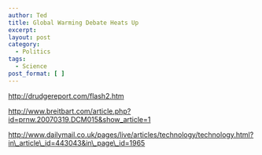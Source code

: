 ```yaml
---
author: Ted
title: Global Warming Debate Heats Up
excerpt:
layout: post
category:
  - Politics
tags:
  - Science
post_format: [ ]
---
```

http://drudgereport.com/flash2.htm

http://www.breitbart.com/article.php?id=prnw.20070319.DCM015&show_article=1

http://www.dailymail.co.uk/pages/live/articles/technology/technology.html?in\_article\_id=443043&in\_page\_id=1965